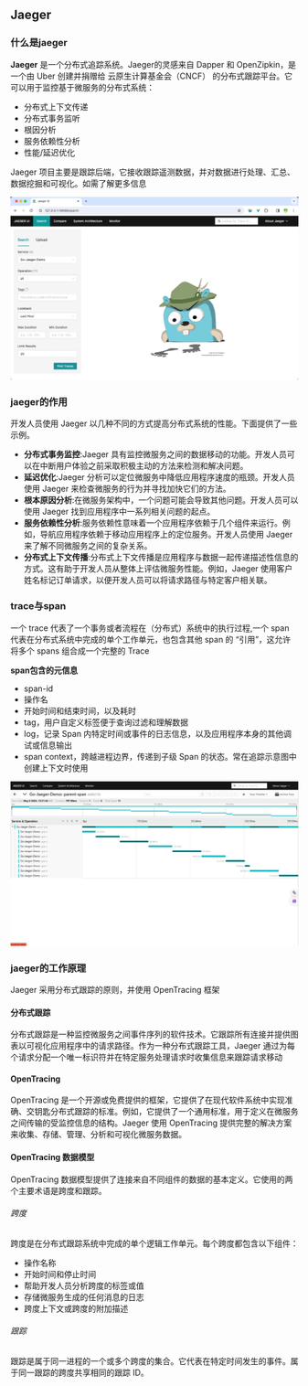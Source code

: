 ## Jaeger


### 什么是jaeger
**Jaeger** 是一个分布式追踪系统。Jaeger的灵感来自 Dapper 和 OpenZipkin，是一个由 Uber 创建并捐赠给 云原生计算基金会（CNCF） 的分布式跟踪平台。它可以用于监控基于微服务的分布式系统：
+ 分布式上下文传递
+ 分布式事务监听
+ 根因分析
+ 服务依赖性分析
+ 性能/延迟优化

Jaeger 项目主要是跟踪后端，它接收跟踪遥测数据，并对数据进行处理、汇总、数据挖掘和可视化。如需了解更多信息

![img.png](../../../img/img0.png)

### jaeger的作用
开发人员使用 Jaeger 以几种不同的方式提高分布式系统的性能。下面提供了一些示例。

+ **分布式事务监控**:Jaeger 具有监控微服务之间的数据移动的功能。开发人员可以在中断用户体验之前采取积极主动的方法来检测和解决问题。
+ **延迟优化**:Jaeger 分析可以定位微服务中降低应用程序速度的瓶颈。开发人员使用 Jaeger 来检查微服务的行为并寻找加快它们的方法。
+ **根本原因分析**:在微服务架构中，一个问题可能会导致其他问题。开发人员可以使用 Jaeger 找到应用程序中一系列相关问题的起点。
+ **服务依赖性分析**:服务依赖性意味着一个应用程序依赖于几个组件来运行。例如，导航应用程序依赖于移动应用程序上的定位服务。开发人员使用 Jaeger 来了解不同微服务之间的复杂关系。
+ **分布式上下文传播**:分布式上下文传播是应用程序与数据一起传递描述性信息的方式。这有助于开发人员从整体上评估微服务性能。例如，Jaeger 使用客户姓名标记订单请求，以便开发人员可以将请求路径与特定客户相关联。


### trace与span
一个 trace 代表了一个事务或者流程在（分布式）系统中的执行过程,一个 span 代表在分布式系统中完成的单个工作单元，也包含其他 span 的 “引用”，这允许将多个 spans 组合成一个完整的 Trace
    
**span包含的元信息**
+ span-id
+ 操作名
+ 开始时间和结束时间，以及耗时
+ tag，用户自定义标签便于查询过滤和理解数据
+ log，记录 Span 内特定时间或事件的日志信息，以及应用程序本身的其他调试或信息输出
+ span context，跨越进程边界，传递到子级 Span 的状态。常在追踪示意图中创建上下文时使用

![img.png](../../../img/img1.png)


### jaeger的工作原理
Jaeger 采用分布式跟踪的原则，并使用 OpenTracing 框架

#### 分布式跟踪
分布式跟踪是一种监控微服务之间事件序列的软件技术。它跟踪所有连接并提供图表以可视化应用程序中的请求路径。作为一种分布式跟踪工具，Jaeger 通过为每个请求分配一个唯一标识符并在特定服务处理请求时收集信息来跟踪请求移动


#### OpenTracing

OpenTracing 是一个开源或免费提供的框架，它提供了在现代软件系统中实现准确、交钥匙分布式跟踪的标准。例如，它提供了一个通用标准，用于定义在微服务之间传输的受监控信息的结构。Jaeger 使用 OpenTracing 提供完整的解决方案来收集、存储、管理、分析和可视化微服务数据。

#### OpenTracing 数据模型
OpenTracing 数据模型提供了连接来自不同组件的数据的基本定义。它使用的两个主要术语是跨度和跟踪。

###### 跨度
跨度是在分布式跟踪系统中完成的单个逻辑工作单元。每个跨度都包含以下组件：

+ 操作名称
+ 开始时间和停止时间
+ 帮助开发人员分析跨度的标签或值
+ 存储微服务生成的任何消息的日志
+ 跨度上下文或跨度的附加描述

###### 跟踪
跟踪是属于同一进程的一个或多个跨度的集合。它代表在特定时间发生的事件。属于同一跟踪的跨度共享相同的跟踪 ID。

